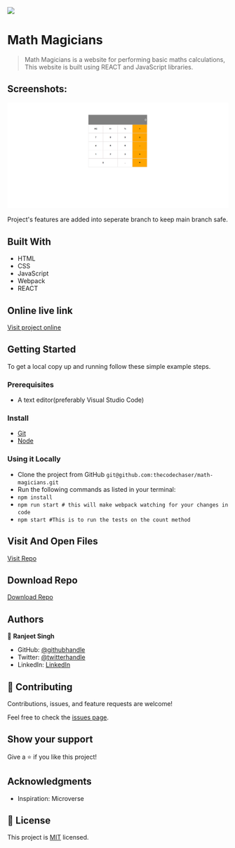 ![](https://img.shields.io/badge/thecodechaser-blueviolet)

# Math Magicians

> Math Magicians is a website for performing basic maths calculations, This website is built using REACT and JavaScript libraries.

## Screenshots:

![screenshot](./src/images/Screenshot1.png)

Project's features are added into seperate branch to keep main branch safe.

## Built With

- HTML
- CSS
- JavaScript
- Webpack
- REACT

## Online live link

[Visit project online](https://thecodechaser.github.io/math-magicians/dist/)

## Getting Started

To get a local copy up and running follow these simple example steps.

### Prerequisites
- A text editor(preferably Visual Studio Code)

### Install
- [Git](https://git-scm.com/downloads)
- [Node](https://nodejs.org/en/download/)

### Using it Locally
- Clone the project from GitHub `git@github.com:thecodechaser/math-magicians.git`
- Run the following commands as listed in your terminal:
- `npm install`
- `npm run start # this will make webpack watching for your changes in code`
- `npm start #This is to run the tests on the count method`

## Visit And Open Files

[Visit Repo](https://github.com/thecodechaser/math-magicians)

## Download Repo

[Download Repo](https://github.com/thecodechaser/math-magicians/archive/refs/heads/main.zip)

## Authors

👤 **Ranjeet Singh**

- GitHub: [@githubhandle](https://github.com/thecodechaser)
- Twitter: [@twitterhandle](https://twitter.com/thecodechaser)
- LinkedIn: [LinkedIn](https://linkedin.com/in/thecodechaser)


## 🤝 Contributing

Contributions, issues, and feature requests are welcome!

Feel free to check the [issues page](https://github.com/thecodechaser/math-magicians/issues).

## Show your support

Give a ⭐️ if you like this project!

## Acknowledgments

- Inspiration: Microverse

## 📝 License

This project is [MIT](./MIT.md) licensed.
